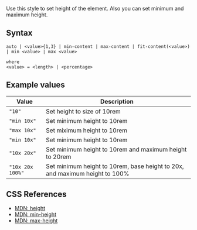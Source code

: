 Use this style to set height of the element. Also you can set minimum and maximum height.

## Syntax

```
auto | <value>{1,3} | min-content | max-content | fit-content(<value>) | min <value> | max <value>

where
<value> = <length> | <percentage>
```

## Example values

|Value|Description|
|----|----|
|`"10"`|Set height to size of 10rem|
|`"min 10x"`|Set minimum height to 10rem|
|`"max 10x"`|Set miximum height to 10rem|
|`"min 10x"`|Set minimum height to 10rem|
|`"10x 20x"`|Set minimum height to 10rem and maximum height to 20rem|
|`"10x 20x 100%"`|Set minimum height to 10rem, base height to 20x, and maximum height to 100%|

## CSS References

* [MDN: height](!https://developer.mozilla.org/en-US/docs/Web/CSS/height)
* [MDN: min-height](!https://developer.mozilla.org/en-US/docs/Web/CSS/min-height)
* [MDN: max-height](!https://developer.mozilla.org/en-US/docs/Web/CSS/max-height)
